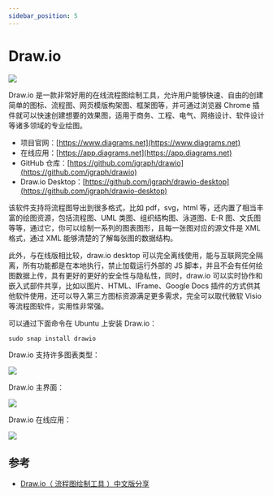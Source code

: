 ```yaml
---
sidebar_position: 5
---
```


# Draw.io

![](https://static.getiot.tech/drawio-logo.png#center)

Draw.io 是一款非常好用的在线流程图绘制工具，允许用户能够快速、自由的创建简单的图标、流程图、网页模版构架图、框架图等，并可通过浏览器 Chrome 插件就可以快速创建想要的效果图，适用于商务、工程、电气、网络设计、软件设计等诸多领域的专业绘图。

- 项目官网：[https://www.diagrams.net](https://www.diagrams.net)
- 在线应用：[https://app.diagrams.net](https://app.diagrams.net)
- GitHub 仓库：[https://github.com/jgraph/drawio](https://github.com/jgraph/drawio)
- Draw.io Desktop：[https://github.com/jgraph/drawio-desktop](https://github.com/jgraph/drawio-desktop)

该软件支持将流程图导出到很多格式，比如 pdf，svg，html 等，还内置了相当丰富的绘图资源，包括流程图、UML 类图、组织结构图、泳道图、E-R 图、文氏图等等，通过它，你可以绘制一系列的图表图形，且每一张图对应的源文件是 XML 格式，通过 XML 能够清楚的了解每张图的数据结构。

此外，与在线版相比较，draw.io desktop 可以完全离线使用，能与互联网完全隔离，所有功能都是在本地执行，禁止加载运行外部的 JS 脚本，并且不会有任何绘图数据上传，具有更好的更好的安全性与隐私性，同时，draw.io 可以实时协作和嵌入式部件共享，比如以图片、HTML、IFrame、Google Docs 插件的方式供其他软件使用，还可以导入第三方图标资源满足更多需求，完全可以取代微软 Visio 等流程图软件，实用性非常强。

可以通过下面命令在 Ubuntu 上安装 Draw.io：

```shell
sudo snap install drawio
```

Draw.io 支持许多图表类型：

![](https://static.getiot.tech/drawio-ubuntu.png#center)

Draw.io 主界面：

![](https://static.getiot.tech/drawio-getiot.png#center)

Draw.io 在线应用：

![](https://static.getiot.tech/drawio-online.png#center)







## 参考

- [Draw.io（ 流程图绘制工具 ）中文版分享](https://www.drawzh.com/1671.html)
